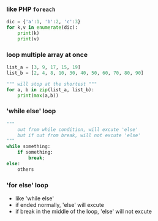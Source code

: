### like PHP `foreach`
~~~ python
dic = {'a':1, 'b':2, 'c':3}
for k,v in enumerate(dic):
    print(k)
    print(v)
~~~~

### loop multiple array at once
~~~ python
list_a = [3, 9, 17, 15, 19]
list_b = [2, 4, 8, 10, 30, 40, 50, 60, 70, 80, 90]

""" will stop at the shortest """
for a, b in zip(list_a, list_b):
    print(max(a,b))
~~~

### 'while else' loop
~~~ python
""" 
    out from while condition, will excute 'else'
    but if out from break, will not excute 'else'
"""
while something:
    if something:
        break;
else:
    others
~~~

### 'for else' loop
- like 'while else' 
- if ended normally, 'else' will excute
- if break in the middle of the loop, 'else' will not excute
